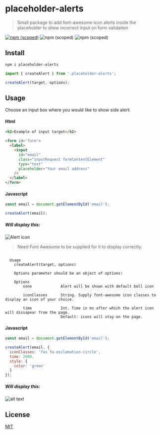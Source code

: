 # placeholder-alerts

> Small package to add font-awesome icon alerts inside the placeholder to show incorrect input on form validation

[![npm (scoped)](https://img.shields.io/badge/npm-v1.0.2-brightgreen.svg)](https://github.com/nmelentjevs/placeholder-alerts)
![npm (scoped)](https://img.shields.io/badge/install_size-1.3Kb-green.svg)
![npm (scoped)](https://img.shields.io/badge/build-passing-brightgreen.svg)

## Install

```bash
npm i placeholder-alerts
```

```js
import { createAlert } from '.placeholder-alerts';

createAlert(target, options);
```

## Usage

Choose an input box where you would like to show side alert:

#### Html

```html
<h2>Example of input target</h2>

<form id="form">
  <label>
    <input
      id="email"
      class="inputRequest formContentElement"
      type="text"
      placeholder="Your email address"
    />
  </label>
</form>
```

#### Javascript

```js
const email = document.getElementById('email');

createAlert(email);
```

##### Will display this:
![Alert icon](https://i.ibb.co/prFtbD5/Screen-Shot-2019-06-10-at-20-23-06-pm.png)

> Need Font Awesome to be supplied for it to display correctly.

```

  Usage
    createAlert(target, options)

    Options parameter should be an object of options:

    Options
        none             Alert will be shown with default bell icon

        iconClasses      String. Supply font-awesome icon classes to display an icon of your choice.

        time             Int. Time in ms after which the alert icon will dissapear from the page.
                         Default: icons will stay on the page.
```

#### Javascript

```js
const email = document.getElementById('email');

createAlert(email, {
  iconClasses: 'fas fa-exclamation-circle',
  time: 2000,
  style: {
    color: 'green'
  }
});
```

##### Will display this:

![alt text](https://media.giphy.com/media/JRt20Sr20J7CWDBIkP/giphy.gif)

## License

[MIT](http://vjpr.mit-license.org)

[npm-image]: https://img.shields.io/npm/v/live-xxx.svg
[npm-url]: https://npmjs.org/package/live-xxx
[travis-image]: https://img.shields.io/travis/live-js/live-xxx/master.svg
[travis-url]: https://travis-ci.org/live-js/live-xxx
[coveralls-image]: https://img.shields.io/coveralls/live-js/live-xxx/master.svg
[coveralls-url]: https://coveralls.io/r/live-js/live-xxx?branch=master

